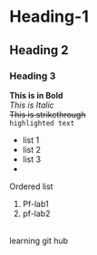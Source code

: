 # Heading-1
## Heading 2
### Heading 3
**This is in Bold**
<br/>
_This is Italic_
<br/>
~~This is strikethrough~~
<br/>
`highlighted text`
- list 1
- list 2
- list 3
- <br/>
Ordered list
  1. Pf-lab1
  2. pf-lab2
<br/>
learning git hub


